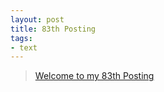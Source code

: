 ```yaml
---
layout: post
title: 83th Posting
tags: 
- text
---
```


> [Welcome to my 83th Posting](https://janghan-kor.tistory.com/445)
